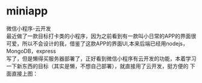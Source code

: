 # miniapp
微信小程序-云开发   
最近做了一款目标打卡类的小程序，因为之前看到有一款叫小日常的APP的界面很可爱，所以不会设计的我，借鉴了这款APP的界面UI,本来后端已经用nodejs，MongoDB，express  
写了，但是懒得买服务器部署了，正好看到微信小程序有云开发的功能，本着学习一下新东西的目标（其实是懒，不想自己部署），就直接用了云开发，挺方便的
下面直接上图：   


